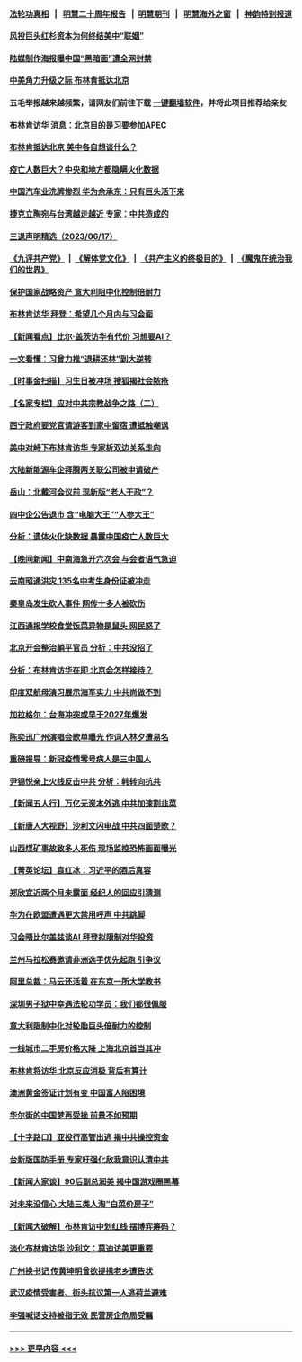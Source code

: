 #### [法轮功真相](https://github.com/gfw-breaker/truth/blob/master/README.md?t=0) &nbsp;&nbsp;|&nbsp;&nbsp; [明慧二十周年报告](https://github.com/gfw-breaker/mh-reports/blob/master/README.md?t=0) &nbsp;&nbsp;|&nbsp;&nbsp;[明慧期刊](https://github.com/gfw-breaker/mh-qikan) &nbsp;&nbsp;|&nbsp;&nbsp; [明慧海外之窗](https://github.com/gfw-breaker/mh-news/blob/master/README.md?t=0) &nbsp;&nbsp;|&nbsp;&nbsp; [神韵特别报道](https://github.com/gfw-breaker/mh-news/blob/master/shenyun.md?t=0)
#### [风投巨头红杉资本为何终结美中“联姻”](../pages/nsc413/n14018040.md?t=06181543) 
#### [陆媒制作海报曝中国“黑暗面”遭全网封禁](../pages/nsc413/n14018148.md?t=06181543) 
#### [中美角力升级之际 布林肯抵达北京](../pages/nsc413/n14018163.md?t=06181543) 
#### 五毛举报越来越频繁，请网友们前往下载 [一键翻墙软件](https://github.com/gfw-breaker/ssr-accounts)，并将此项目推荐给亲友
#### [布林肯访华 消息：北京目的是习要参加APEC](../pages/nsc413/n14018111.md?t=06181543) 
#### [布林肯抵达北京 美中各自想谈什么？](../pages/nsc413/n14018085.md?t=06181543) 
#### [疫亡人数巨大？中央和地方都隐瞒火化数据](../pages/nsc413/n14018021.md?t=06181543) 
#### [中国汽车业洗牌惨烈 华为余承东：只有巨头活下来](../pages/nsc413/n14018053.md?t=06181543) 
#### [捷克立陶宛与台湾越走越近 专家：中共造成的](../pages/nsc413/n14017118.md?t=06181543) 
#### [三退声明精选（2023/06/17）](../pages/nsc413/n14018086.md?t=06181543) 
#### [《九评共产党》](https://github.com/begood0513/9ping.md/blob/master/README.md) &nbsp;|&nbsp; [《解体党文化》](../../../../jtdwh.md/blob/master/README.md)  &nbsp;|&nbsp; [《共产主义的终极目的》](../../../../gczydzjmd.md/blob/master/README.md) &nbsp;|&nbsp; [《魔鬼在统治我们的世界》](../../../../mgztzwmdsj.md/blob/master/README.md) 
#### [保护国家战略资产 意大利阻中化控制倍耐力](../pages/nsc413/n14018042.md?t=06181543) 
#### [布林肯访华 拜登：希望几个月内与习会面](../pages/nsc413/n14018054.md?t=06181543) 
#### [【新闻看点】比尔‧盖茨访华有代价 习想要AI？](../pages/nsc413/n14017698.md?t=06181543) 
#### [一文看懂：习曾力推“退耕还林”到大逆转](../pages/nsc413/n14017950.md?t=06181543) 
#### [【时事金扫描】习生日被冲场 搜狐揭社会脓疮](../pages/nsc413/n14018018.md?t=06181543) 
#### [【名家专栏】应对中共宗教战争之路（二）](../pages/nsc413/n14010376.md?t=06181543) 
#### [西宁政府要党官请游客到家中留宿 遭抵触嘲讽](../pages/nsc413/n14018033.md?t=06181543) 
#### [美中对峙下布林肯访华 专家析双边关系走向](../pages/nsc413/n14017083.md?t=06181543) 
#### [大陆新能源车企拜腾两关联公司被申请破产](../pages/nsc413/n14017928.md?t=06181543) 
#### [岳山：北戴河会议前 现新版“老人干政”？](../pages/nsc413/n14017963.md?t=06181543) 
#### [四中企公告退市 含“电脑大王”“人参大王”](../pages/nsc413/n14017908.md?t=06181543) 
#### [分析：遗体火化缺数据 暴露中国疫亡人数巨大](../pages/nsc413/n14017927.md?t=06181543) 
#### [【晚间新闻】中南海急开六次会 与会者语气急迫](../pages/nsc413/n14017887.md?t=06181543) 
#### [云南昭通洪灾 135名中考生身份证被冲走](../pages/nsc413/n14017885.md?t=06181543) 
#### [秦皇岛发生砍人事件 网传十多人被砍伤](../pages/nsc413/n14017858.md?t=06181543) 
#### [江西通报学校食堂饭菜异物是鼠头 网民怒了](../pages/nsc413/n14017841.md?t=06181543) 
#### [北京开会整治躺平官员 分析：中共没招了](../pages/nsc413/n14017807.md?t=06181543) 
#### [分析：布林肯访华在即 北京会怎样接待？](../pages/nsc413/n14017661.md?t=06181543) 
#### [印度双航母演习展示海军实力 中共尚做不到](../pages/nsc413/n14017780.md?t=06181543) 
#### [加拉格尔：台海冲突或早于2027年爆发](../pages/nsc413/n14017652.md?t=06181543) 
#### [陈奕迅广州演唱会歌单曝光 作词人林夕遭易名](../pages/nsc413/n14017676.md?t=06181543) 
#### [重磅报导：新冠疫情零号病人是三中国人](../pages/nsc413/n14017445.md?t=06181543) 
#### [尹锡悦亲上火线反击中共 分析：韩转向抗共](../pages/nsc413/n14017642.md?t=06181543) 
#### [【新闻五人行】万亿元资本外逃 中共加速割韭菜](../pages/nsc413/n14017675.md?t=06181543) 
#### [【新唐人大视野】沙利文闪电战 中共四面楚歌？](../pages/nsc413/n14017669.md?t=06181543) 
#### [山西煤矿事故致多人死伤 现场监控恐怖画面曝光](../pages/nsc413/n14017671.md?t=06181543) 
#### [【菁英论坛】袁红冰：习近平的酒后真容](../pages/nsc413/n14017618.md?t=06181543) 
#### [郑欣宜近两个月未露面 经纪人的回应引猜测](../pages/nsc413/n14017564.md?t=06181543) 
#### [华为在欧盟遭遇更大禁用呼声 中共跳脚](../pages/nsc413/n14017544.md?t=06181543) 
#### [习会晤比尔盖兹谈AI 拜登拟限制对华投资](../pages/nsc413/n14017596.md?t=06181543) 
#### [兰州马拉松赛邀请非洲选手优先起跑 引争议](../pages/nsc413/n14017635.md?t=06181543) 
#### [阿里总裁：马云还活着 在东京一所大学教书](../pages/nsc413/n14017636.md?t=06181543) 
#### [深圳男子狱中幸遇法轮功学员：我们都很佩服](../pages/nsc413/n14017626.md?t=06181543) 
#### [意大利限制中化对轮胎巨头倍耐力的控制](../pages/nsc413/n14017605.md?t=06181543) 
#### [一线城市二手房价格大降 上海北京首当其冲](../pages/nsc413/n14017349.md?t=06181543) 
#### [布林肯将访华 北京反应消极 背后有算计](../pages/nsc413/n14017558.md?t=06181543) 
#### [澳洲黄金签证计划有变 中国富人陷困境](../pages/nsc413/n14017509.md?t=06181543) 
#### [华尔街的中国梦再受挫 前景不如预期](../pages/nsc413/n14017559.md?t=06181543) 
#### [【十字路口】亚投行高管出逃 揭中共操控资金](../pages/nsc413/n14017447.md?t=06181543) 
#### [台新版国防手册 专家吁强化敌我意识认清中共](../pages/nsc413/n14016103.md?t=06181543) 
#### [【新闻大家谈】90后副总润美 揭中国游戏圈黑幕](../pages/nsc413/n14017454.md?t=06181543) 
#### [对未来没信心 大陆三类人淘“白菜价房子”](../pages/nsc413/n14017549.md?t=06181543) 
#### [【新闻大破解】布林肯访中划红线 摆博弈筹码？](../pages/nsc413/n14017505.md?t=06181543) 
#### [淡化布林肯访华 沙利文：莫迪访美更重要](../pages/nsc413/n14017351.md?t=06181543) 
#### [广州换书记 传黄坤明曾欲提携老乡遭告状](../pages/nsc413/n14017460.md?t=06181543) 
#### [武汉疫情受害者、街头抗议第一人逃荷兰避难](../pages/nsc413/n14017303.md?t=06181543) 
#### [李强喊话支持被指无效 民营房企危局受瞩](../pages/nsc413/n14017355.md?t=06181543) 

----
#### [ >>> 更早内容 <<< ](../indexes/nsc413-earlier.md)
